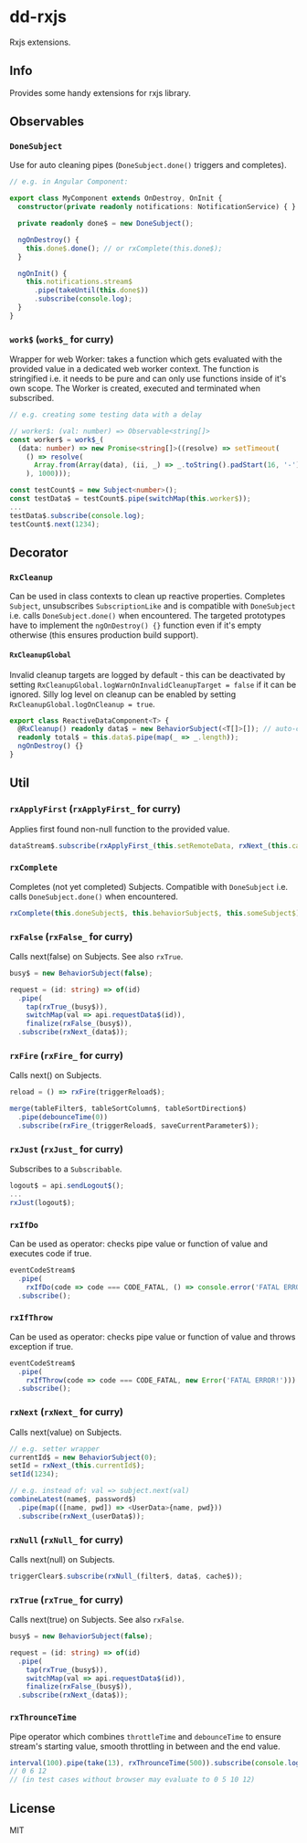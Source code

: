 # dd-rxjs

Rxjs extensions.

## Info

Provides some handy extensions for rxjs library.

## Observables

### `DoneSubject`

Use for auto cleaning pipes (`DoneSubject.done()` triggers and completes).

```typescript
// e.g. in Angular Component:

export class MyComponent extends OnDestroy, OnInit {
  constructor(private readonly notifications: NotificationService) { }

  private readonly done$ = new DoneSubject();

  ngOnDestroy() {
    this.done$.done(); // or rxComplete(this.done$);
  }

  ngOnInit() {
    this.notifications.stream$
      .pipe(takeUntil(this.done$))
      .subscribe(console.log);
  }
}
```

### `work$` (`work$_` for curry)

Wrapper for web Worker: takes a function which gets evaluated with the provided value in a dedicated web worker context. The function is stringified i.e. it needs to be pure and can only use functions inside of it's own scope. The Worker is created, executed and terminated when subscribed.

```typescript
// e.g. creating some testing data with a delay

// worker$: (val: number) => Observable<string[]>
const worker$ = work$_(
  (data: number) => new Promise<string[]>((resolve) => setTimeout(
    () => resolve(
      Array.from(Array(data), (ii, _) => _.toString().padStart(16, '-'))
    ), 1000)));

const testCount$ = new Subject<number>();
const testData$ = testCount$.pipe(switchMap(this.worker$));
...
testData$.subscribe(console.log);
testCount$.next(1234);
```

## Decorator

### `RxCleanup`

Can be used in class contexts to clean up reactive properties. Completes `Subject`, unsubscribes `SubscriptionLike` and is compatible with `DoneSubject` i.e. calls `DoneSubject.done()` when encountered. The targeted prototypes have to implement the `ngOnDestroy() {}` function even if it's empty otherwise (this ensures production build support).

#### `RxCleanupGlobal`

Invalid cleanup targets are logged by default - this can be deactivated by setting `RxCleanupGlobal.logWarnOnInvalidCleanupTarget = false` if it can be ignored. Silly log level on cleanup can be enabled by setting `RxCleanupGlobal.logOnCleanup = true`.

```typescript
export class ReactiveDataComponent<T> {
  @RxCleanup() readonly data$ = new BehaviorSubject(<T[]>[]); // auto-completed
  readonly total$ = this.data$.pipe(map(_ => _.length));
  ngOnDestroy() {}
}
```

## Util

### `rxApplyFirst` (`rxApplyFirst_` for curry)

Applies first found non-null function to the provided value.

```typescript
dataStream$.subscribe(rxApplyFirst_(this.setRemoteData, rxNext_(this.cachedData$)));
```

### `rxComplete`

Completes (not yet completed) Subjects. Compatible with `DoneSubject` i.e. calls `DoneSubject.done()` when encountered.

```typescript
rxComplete(this.doneSubject$, this.behaviorSubject$, this.someSubject$);
```

### `rxFalse` (`rxFalse_` for curry)

Calls next(false) on Subjects. See also `rxTrue`.

```typescript
busy$ = new BehaviorSubject(false);

request = (id: string) => of(id)
  .pipe(
    tap(rxTrue_(busy$)),
    switchMap(val => api.requestData$(id)),
    finalize(rxFalse_(busy$)),
  .subscribe(rxNext_(data$));
```

### `rxFire` (`rxFire_` for curry)

Calls next() on Subjects.

```typescript
reload = () => rxFire(triggerReload$);

merge(tableFilter$, tableSortColumn$, tableSortDirection$)
  .pipe(debounceTime(0))
  .subscribe(rxFire_(triggerReload$, saveCurrentParameter$));
```

### `rxJust` (`rxJust_` for curry)

Subscribes to a `Subscribable`.

```typescript
logout$ = api.sendLogout$();
...
rxJust(logout$);
```

### `rxIfDo`

Can be used as operator: checks pipe value or function of value and executes code if true.

```typescript
eventCodeStream$
  .pipe(
    rxIfDo(code => code === CODE_FATAL, () => console.error('FATAL ERROR!')))
  .subscribe();
```

### `rxIfThrow`

Can be used as operator: checks pipe value or function of value and throws exception if true.

```typescript
eventCodeStream$
  .pipe(
    rxIfThrow(code => code === CODE_FATAL, new Error('FATAL ERROR!')))
  .subscribe();
```

### `rxNext` (`rxNext_` for curry)

Calls next(value) on Subjects.

```typescript
// e.g. setter wrapper
currentId$ = new BehaviorSubject(0);
setId = rxNext_(this.currentId$);
setId(1234);

// e.g. instead of: val => subject.next(val)
combineLatest(name$, password$)
  .pipe(map(([name, pwd]) => <UserData>{name, pwd}))
  .subscribe(rxNext_(userData$));
```

### `rxNull` (`rxNull_` for curry)

Calls next(null) on Subjects.

```typescript
triggerClear$.subscribe(rxNull_(filter$, data$, cache$));
```

### `rxTrue` (`rxTrue_` for curry)

Calls next(true) on Subjects. See also `rxFalse`.

```typescript
busy$ = new BehaviorSubject(false);

request = (id: string) => of(id)
  .pipe(
    tap(rxTrue_(busy$)),
    switchMap(val => api.requestData$(id)),
    finalize(rxFalse_(busy$)),
  .subscribe(rxNext_(data$));
```

### `rxThrounceTime`

Pipe operator which combines `throttleTime` and `debounceTime` to ensure stream's starting value, smooth throttling in between and the end value.

```typescript
interval(100).pipe(take(13), rxThrounceTime(500)).subscribe(console.log);
// 0 6 12
// (in test cases without browser may evaluate to 0 5 10 12)
```

## License

MIT

[Source Code]: https://github.com/rlexa/dd-rxjs